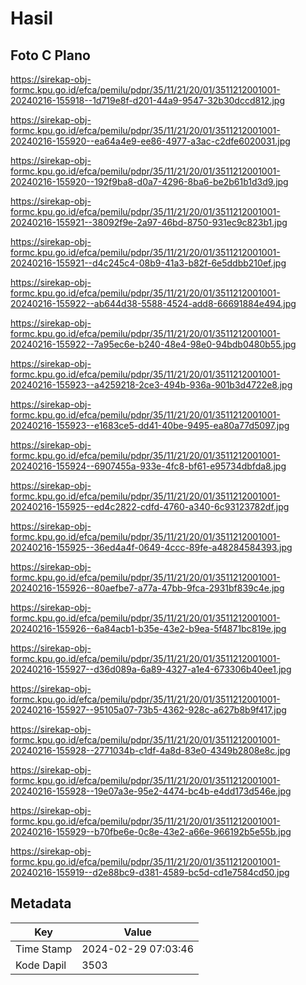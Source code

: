 # Hasil

## Foto C Plano

https://sirekap-obj-formc.kpu.go.id/efca/pemilu/pdpr/35/11/21/20/01/3511212001001-20240216-155918--1d719e8f-d201-44a9-9547-32b30dccd812.jpg

https://sirekap-obj-formc.kpu.go.id/efca/pemilu/pdpr/35/11/21/20/01/3511212001001-20240216-155920--ea64a4e9-ee86-4977-a3ac-c2dfe6020031.jpg

https://sirekap-obj-formc.kpu.go.id/efca/pemilu/pdpr/35/11/21/20/01/3511212001001-20240216-155920--192f9ba8-d0a7-4296-8ba6-be2b61b1d3d9.jpg

https://sirekap-obj-formc.kpu.go.id/efca/pemilu/pdpr/35/11/21/20/01/3511212001001-20240216-155921--38092f9e-2a97-46bd-8750-931ec9c823b1.jpg

https://sirekap-obj-formc.kpu.go.id/efca/pemilu/pdpr/35/11/21/20/01/3511212001001-20240216-155921--d4c245c4-08b9-41a3-b82f-6e5ddbb210ef.jpg

https://sirekap-obj-formc.kpu.go.id/efca/pemilu/pdpr/35/11/21/20/01/3511212001001-20240216-155922--ab644d38-5588-4524-add8-66691884e494.jpg

https://sirekap-obj-formc.kpu.go.id/efca/pemilu/pdpr/35/11/21/20/01/3511212001001-20240216-155922--7a95ec6e-b240-48e4-98e0-94bdb0480b55.jpg

https://sirekap-obj-formc.kpu.go.id/efca/pemilu/pdpr/35/11/21/20/01/3511212001001-20240216-155923--a4259218-2ce3-494b-936a-901b3d4722e8.jpg

https://sirekap-obj-formc.kpu.go.id/efca/pemilu/pdpr/35/11/21/20/01/3511212001001-20240216-155923--e1683ce5-dd41-40be-9495-ea80a77d5097.jpg

https://sirekap-obj-formc.kpu.go.id/efca/pemilu/pdpr/35/11/21/20/01/3511212001001-20240216-155924--6907455a-933e-4fc8-bf61-e95734dbfda8.jpg

https://sirekap-obj-formc.kpu.go.id/efca/pemilu/pdpr/35/11/21/20/01/3511212001001-20240216-155925--ed4c2822-cdfd-4760-a340-6c93123782df.jpg

https://sirekap-obj-formc.kpu.go.id/efca/pemilu/pdpr/35/11/21/20/01/3511212001001-20240216-155925--36ed4a4f-0649-4ccc-89fe-a48284584393.jpg

https://sirekap-obj-formc.kpu.go.id/efca/pemilu/pdpr/35/11/21/20/01/3511212001001-20240216-155926--80aefbe7-a77a-47bb-9fca-2931bf839c4e.jpg

https://sirekap-obj-formc.kpu.go.id/efca/pemilu/pdpr/35/11/21/20/01/3511212001001-20240216-155926--6a84acb1-b35e-43e2-b9ea-5f4871bc819e.jpg

https://sirekap-obj-formc.kpu.go.id/efca/pemilu/pdpr/35/11/21/20/01/3511212001001-20240216-155927--d36d089a-6a89-4327-a1e4-673306b40ee1.jpg

https://sirekap-obj-formc.kpu.go.id/efca/pemilu/pdpr/35/11/21/20/01/3511212001001-20240216-155927--95105a07-73b5-4362-928c-a627b8b9f417.jpg

https://sirekap-obj-formc.kpu.go.id/efca/pemilu/pdpr/35/11/21/20/01/3511212001001-20240216-155928--2771034b-c1df-4a8d-83e0-4349b2808e8c.jpg

https://sirekap-obj-formc.kpu.go.id/efca/pemilu/pdpr/35/11/21/20/01/3511212001001-20240216-155928--19e07a3e-95e2-4474-bc4b-e4dd173d546e.jpg

https://sirekap-obj-formc.kpu.go.id/efca/pemilu/pdpr/35/11/21/20/01/3511212001001-20240216-155929--b70fbe6e-0c8e-43e2-a66e-966192b5e55b.jpg

https://sirekap-obj-formc.kpu.go.id/efca/pemilu/pdpr/35/11/21/20/01/3511212001001-20240216-155919--d2e88bc9-d381-4589-bc5d-cd1e7584cd50.jpg


## Metadata

| Key        | Value               |
| ---------- | ------------------- |
| Time Stamp | 2024-02-29 07:03:46 |
| Kode Dapil | 3503                |



